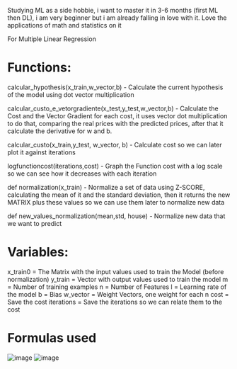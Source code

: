 Studying ML as a side hobbie, i want to master it in 3-6 months (first ML then DL), i am very beginner but i am already falling in love with it. Love the applications of math and statistics on it

For Multiple Linear Regression 
# Functions:
calcular_hypothesis(x_train,w_vector,b) - Calculate the current hypothesis of the model using dot vector multiplication

calcular_custo_e_vetorgradiente(x_test,y_test,w_vector,b) - Calculate the Cost and the Vector Gradient for each cost, it uses vector dot multiplication to do that, comparing the real prices with the predicted prices, after that it calculate the derivative for w and b.

calcular_custo(x_train,y_test, w_vector, b) - Calculate cost so we can later plot it against iterations

logfunctioncost(iterations,cost) - Graph the Function cost with a log scale so we can see how it decreases with each iteration

def normalization(x_train) - Normalize a set of data using Z-SCORE, calculating the mean of it and the standard deviation, then it returns the new MATRIX plus these values so we can use them later to normalize new data

def new_values_normalization(mean,std, house) - Normalize new data that we want to predict 

# Variables:
x_train0 = The Matrix with the input values used to train the Model (before normalization)
y_train = Vector with output values used to train the model
m = Number of training examples
n = Number of Features
l = Learning rate of the model
b = Bias
w_vector = Weight Vectors, one weight for each n
cost = Save the cost 
iterations = Save the iterations so we can relate them to the cost

# Formulas used 
![image](https://github.com/user-attachments/assets/7d8d0285-8851-4e46-9beb-2342613a1c3d)
![image](https://github.com/user-attachments/assets/7331c299-fa74-4d96-a0fe-a5787cf8b1c0) 

